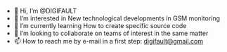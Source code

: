 - 👋 Hi, I’m @DIGIFAULT
- 👀 I’m interested in New technological developments in GSM monitoring 
- 🌱 I’m currently learning How to create specific source code
- 💞️ I’m looking to collaborate on teams of interest in the same matter
- 📫 How to reach me by e-mail in a first step: digifault@gmail.com 

<!---
DIGIFAULT/DIGIFAULT is a ✨ special ✨ repository because its `README.md` (this file) appears on your GitHub profile.
You can click the Preview link to take a look at your changes.
--->
